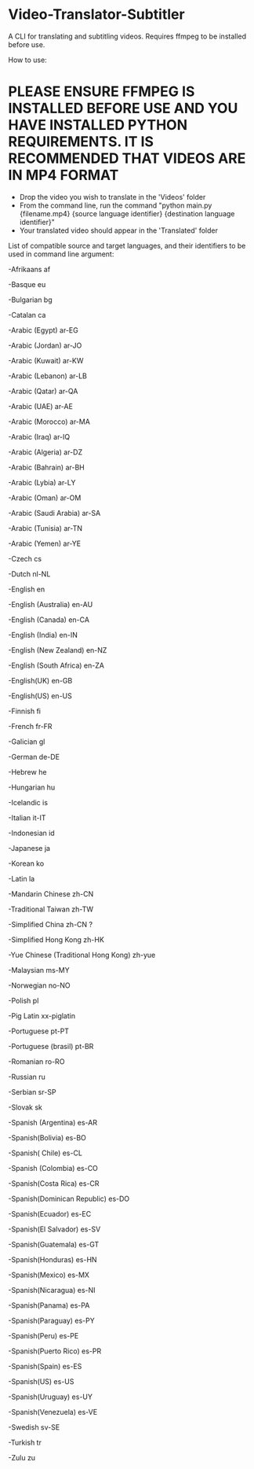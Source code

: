 # Video-Translator-Subtitler
A CLI for translating and subtitling videos. Requires ffmpeg to be installed before use.

How to use:
  # PLEASE ENSURE FFMPEG IS INSTALLED BEFORE USE AND YOU HAVE INSTALLED PYTHON REQUIREMENTS. IT IS RECOMMENDED THAT VIDEOS ARE IN MP4 FORMAT #
  - Drop the video you wish to translate in the 'Videos' folder
  - From the command line, run the command "python main.py {filename.mp4} {source language identifier} {destination language identifier}"
  - Your translated video should appear in the 'Translated' folder
  
List of compatible source and target languages, and their identifiers to be used in command line argument:

  -Afrikaans af
  
  -Basque eu
  
  -Bulgarian bg
  
  -Catalan ca
  
  -Arabic (Egypt) ar-EG
  
  -Arabic (Jordan) ar-JO
  
  -Arabic (Kuwait) ar-KW
  
  -Arabic (Lebanon) ar-LB
  
  -Arabic (Qatar) ar-QA
  
  -Arabic (UAE) ar-AE
  
  -Arabic (Morocco) ar-MA
  
  -Arabic (Iraq) ar-IQ
  
  -Arabic (Algeria) ar-DZ
  
  -Arabic (Bahrain) ar-BH
  
  -Arabic (Lybia) ar-LY
  
  -Arabic (Oman) ar-OM
  
  -Arabic (Saudi Arabia) ar-SA
  
  -Arabic (Tunisia) ar-TN
  
  -Arabic (Yemen) ar-YE
  
  -Czech cs
  
  -Dutch nl-NL
  
  -English en
  
  -English (Australia) en-AU
  
  -English (Canada) en-CA
  
  -English (India) en-IN
  
  -English (New Zealand) en-NZ
  
  -English (South Africa) en-ZA
  
  -English(UK) en-GB
  
  -English(US) en-US
  
  -Finnish fi
  
  -French fr-FR
  
  -Galician gl
  
  -German de-DE
  
  -Hebrew he
  
  -Hungarian hu
  
  -Icelandic is
  
  -Italian it-IT
  
  -Indonesian id
  
  -Japanese ja
  
  -Korean ko
  
  -Latin la
  
  -Mandarin Chinese zh-CN
  
  -Traditional Taiwan zh-TW
  
  -Simplified China zh-CN ?
  
  -Simplified Hong Kong zh-HK
  
  -Yue Chinese (Traditional Hong Kong) zh-yue
  
  -Malaysian ms-MY
  
  -Norwegian no-NO
  
  -Polish pl
  
  -Pig Latin xx-piglatin
  
  -Portuguese pt-PT
  
  -Portuguese (brasil) pt-BR
  
  -Romanian ro-RO
  
  -Russian ru
  
  -Serbian sr-SP
  
  -Slovak sk
  
  -Spanish (Argentina) es-AR
  
  -Spanish(Bolivia) es-BO
  
  -Spanish( Chile) es-CL
  
  -Spanish (Colombia) es-CO
  
  -Spanish(Costa Rica) es-CR
  
  -Spanish(Dominican Republic) es-DO
  
  -Spanish(Ecuador) es-EC
  
  -Spanish(El Salvador) es-SV
  
  -Spanish(Guatemala) es-GT
  
  -Spanish(Honduras) es-HN
  
  -Spanish(Mexico) es-MX
  
  -Spanish(Nicaragua) es-NI
  
  -Spanish(Panama) es-PA
  
  -Spanish(Paraguay) es-PY
  
  -Spanish(Peru) es-PE
  
  -Spanish(Puerto Rico) es-PR
  
  -Spanish(Spain) es-ES
  
  -Spanish(US) es-US
  
  -Spanish(Uruguay) es-UY
  
  -Spanish(Venezuela) es-VE
  
  -Swedish sv-SE
  
  -Turkish tr
  
  -Zulu zu
